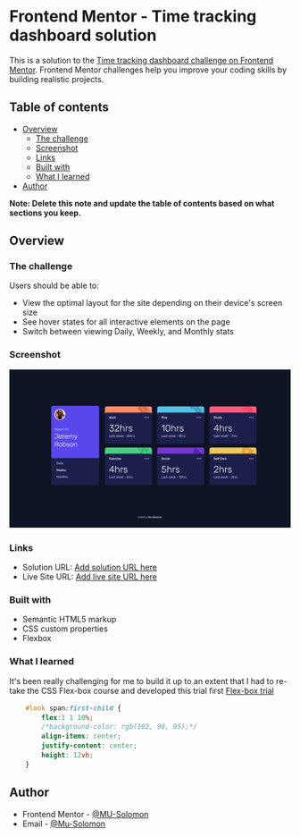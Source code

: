 # Frontend Mentor - Time tracking dashboard solution

This is a solution to the [Time tracking dashboard challenge on Frontend Mentor](https://www.frontendmentor.io/challenges/time-tracking-dashboard-UIQ7167Jw). Frontend Mentor challenges help you improve your coding skills by building realistic projects. 

## Table of contents

- [Overview](#overview)
  - [The challenge](#the-challenge)
  - [Screenshot](#screenshot)
  - [Links](#links)
  - [Built with](#built-with)
  - [What I learned](#what-i-learned)
- [Author](#author)

**Note: Delete this note and update the table of contents based on what sections you keep.**

## Overview

### The challenge

Users should be able to:

- View the optimal layout for the site depending on their device's screen size
- See hover states for all interactive elements on the page
- Switch between viewing Daily, Weekly, and Monthly stats

### Screenshot

![](./screenshot.png)


### Links

- Solution URL: [Add solution URL here](https://your-solution-url.com)
- Live Site URL: [Add live site URL here](https://your-live-site-url.com)

### Built with

- Semantic HTML5 markup
- CSS custom properties
- Flexbox


### What I learned

It's been really challenging for me to build it up to an extent that I had to re-take the CSS Flex-box course and developed this trial first [Flex-box trial]()

```css
    #look span:first-child {
        flex:1 1 10%;
        /*background-color: rgb(102, 98, 95);*/
        align-items: center;
        justify-content: center;
        height: 12vh;
    }
```



## Author

- Frontend Mentor - [@MU-Solomon](https://www.frontendmentor.io/profile/Mu-Solomon)
- Email - [@Mu-Solomon](mailto:musolomoni@gmail.com)
